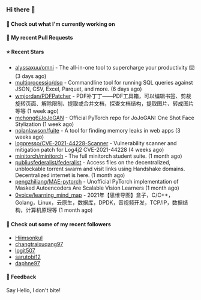 ### Hi there 👋

#### 👷 Check out what I'm currently working on

#### 🔨 My recent Pull Requests


#### ⭐ Recent Stars

- [alyssaxuu/omni](https://github.com/alyssaxuu/omni) - The all-in-one tool to supercharge your productivity ⌨️ (3 days ago)
- [multiprocessio/dsq](https://github.com/multiprocessio/dsq) - Commandline tool for running SQL queries against JSON, CSV, Excel, Parquet, and more. (6 days ago)
- [wmjordan/PDFPatcher](https://github.com/wmjordan/PDFPatcher) - PDF补丁丁——PDF工具箱，可以编辑书签、剪裁旋转页面、解除限制、提取或合并文档，探查文档结构，提取图片、转成图片等等 (1 week ago)
- [mchong6/JoJoGAN](https://github.com/mchong6/JoJoGAN) - Official PyTorch repo for JoJoGAN: One Shot Face Stylization (1 week ago)
- [nolanlawson/fuite](https://github.com/nolanlawson/fuite) - A tool for finding memory leaks in web apps (3 weeks ago)
- [logpresso/CVE-2021-44228-Scanner](https://github.com/logpresso/CVE-2021-44228-Scanner) - Vulnerability scanner and mitigation patch for Log4j2 CVE-2021-44228 (4 weeks ago)
- [minitorch/minitorch](https://github.com/minitorch/minitorch) - The full minitorch student suite.  (1 month ago)
- [publiusfederalist/federalist](https://github.com/publiusfederalist/federalist) - Access files on the decentralized, unblockable torrent swarm and visit links using Handshake domains.  Decentralized internet is here. (1 month ago)
- [pengzhiliang/MAE-pytorch](https://github.com/pengzhiliang/MAE-pytorch) - Unofficial PyTorch implementation of Masked Autoencoders Are Scalable Vision Learners (1 month ago)
- [0voice/learning_mind_map](https://github.com/0voice/learning_mind_map) - 2021年【思维导图】盒子，C/C&#43;&#43;，Golang，Linux，云原生，数据库，DPDK，音视频开发，TCP/IP，数据结构，计算机原理等 (1 month ago)

#### 👯 Check out some of my recent followers

- [Hiimsonkul](https://github.com/Hiimsonkul)
- [changtraixuqang97](https://github.com/changtraixuqang97)
- [logit507](https://github.com/logit507)
- [sarutobi12](https://github.com/sarutobi12)
- [daphne97](https://github.com/daphne97)

#### 💬 Feedback

Say Hello, I don't bite!